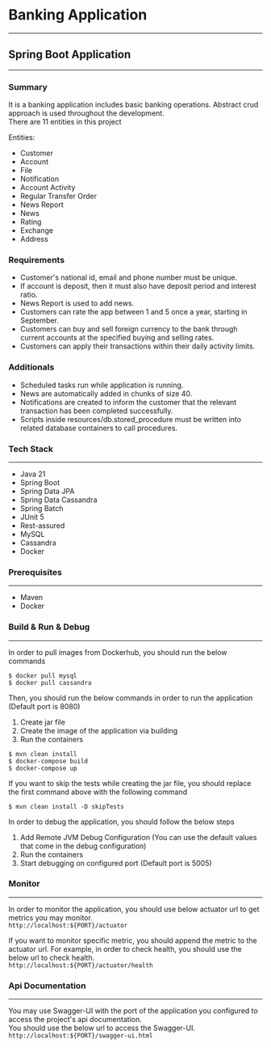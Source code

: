 # Banking Application
---

## Spring Boot Application
---

### Summary
It is a banking application includes basic banking operations. Abstract crud approach is used throughout the development.<br/>
There are 11 entities in this project

Entities:
- Customer
- Account
- File
- Notification
- Account Activity
- Regular Transfer Order
- News Report
- News
- Rating
- Exchange
- Address

### Requirements
- Customer's national id, email and phone number must be unique.
- If account is deposit, then it must also have deposit period and interest ratio.
- News Report is used to add news.
- Customers can rate the app between 1 and 5 once a year, starting in September.
- Customers can buy and sell foreign currency to the bank through current accounts at the specified buying and selling rates.
- Customers can apply their transactions within their daily activity limits.

### Additionals
- Scheduled tasks run while application is running.
- News are automatically added in chunks of size 40.
- Notifications are created to inform the customer that the relevant transaction has been completed successfully.
- Scripts inside resources/db.stored_procedure must be written into related database containers to call procedures.

### Tech Stack
---
- Java 21
- Spring Boot
- Spring Data JPA
- Spring Data Cassandra
- Spring Batch
- JUnit 5
- Rest-assured
- MySQL
- Cassandra
- Docker

### Prerequisites
---
- Maven
- Docker

### Build & Run & Debug
---
In order to pull images from Dockerhub, you should run the below commands
```
$ docker pull mysql
$ docker pull cassandra
```

Then, you should run the below commands in order to run the application (Default port is 8080)

1) Create jar file
2) Create the image of the application via building
3) Run the containers

```
$ mvn clean install
$ docker-compose build
$ docker-compose up
```

If you want to skip the tests while creating the jar file, you should replace the first command above with the following command

`$ mvn clean install -D skipTests`

In order to debug the application, you should follow the below steps

1) Add Remote JVM Debug Configuration (You can use the default values that come in the debug configuration)
2) Run the containers
3) Start debugging on configured port (Default port is 5005)

### Monitor
---
In order to monitor the application, you should use below actuator url to get metrics you may monitor.<br/>
`http://localhost:${PORT}/actuator`
 
If you want to monitor specific metric, you should append the metric to the actuator url. For example, in order to check health, you should use the below url to check health.<br/>
`http://localhost:${PORT}/actuator/health`

### Api Documentation
---
You may use Swagger-UI with the port of the application you configured to access the project's api documentation.<br/>
You should use the below url to access the Swagger-UI.<br/>
`http://localhost:${PORT}/swagger-ui.html`

